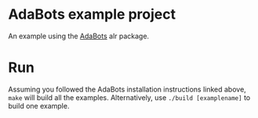 AdaBots example project
=======================

An example using the [AdaBots](https://github.com/TamaMcGlinn/AdaBots) alr package.

Run
===

Assuming you followed the AdaBots installation instructions linked above, `make` will build all the examples. Alternatively, use `./build [examplename]` to build one example.
